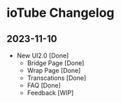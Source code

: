 # ioTube Changelog

## 2023-11-10

- New UI2.0 [Done]
  - Bridge Page [Done]
  - Wrap Page [Done]
  - Transcations [Done]
  - FAQ [Done]
  - Feedback [WIP]
